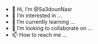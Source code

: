 - 👋 Hi, I’m @Sa3dounNasr
- 👀 I’m interested in ...
- 🌱 I’m currently learning ...
- 💞️ I’m looking to collaborate on ...
- 📫 How to reach me ...

<!---
Sa3dounNasr/Sa3dounNasr is a ✨ special ✨ repository because its `README.md` (this file) appears on your GitHub profile.
You can click the Preview link to take a look at your cha
<!---
